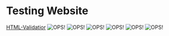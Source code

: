 # **Testing Website**

[HTML-Validatior](https://validator.w3.org/)
    <img src="asset/Images-readme/html-vali-about.png" alt="OPS!">
    <img src="html-vali-contact.png" alt="OPS!">
    <img src="html-vali-cv.png" alt="OPS!"> 
    <img src="html-vali-index.png" alt="OPS!">
     <img src="html-vali-portfolio.png" alt="OPS!">
     <img src="html-vali-rz.png" alt="OPS!">
